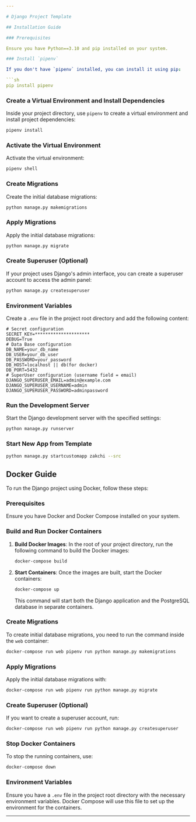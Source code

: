 ```yaml
---

# Django Project Template

## Installation Guide

### Prerequisites

Ensure you have Python==3.10 and pip installed on your system.

### Install `pipenv`

If you don't have `pipenv` installed, you can install it using pip:

```sh
pip install pipenv
```

### Create a Virtual Environment and Install Dependencies

Inside your project directory, use `pipenv` to create a virtual environment and install project dependencies:

```sh
pipenv install
```

### Activate the Virtual Environment

Activate the virtual environment:

```sh
pipenv shell
```

### Create Migrations

Create the initial database migrations:

```sh
python manage.py makemigrations
```

### Apply Migrations

Apply the initial database migrations:

```sh
python manage.py migrate
```

### Create Superuser (Optional)

If your project uses Django's admin interface, you can create a superuser account to access the admin panel:

```sh
python manage.py createsuperuser
```

### Environment Variables

Create a `.env` file in the project root directory and add the following content:

```env
# Secret configuration
SECRET_KEY=*********************
DEBUG=True
# Data Base configuration
DB_NAME=your_db_name
DB_USER=your_db_user
DB_PASSWORD=your_password
DB_HOST=localhost || db(for docker)
DB_PORT=5432
# SuperUser configuration (username field = email)
DJANGO_SUPERUSER_EMAIL=admin@example.com
DJANGO_SUPERUSER_USERNAME=admin
DJANGO_SUPERUSER_PASSWORD=adminpassword
```

### Run the Development Server

Start the Django development server with the specified settings:

```sh
python manage.py runserver
```

### Start New App from Template

```sh
python manage.py startcustomapp zakchi --src
```

## Docker Guide

To run the Django project using Docker, follow these steps:

### Prerequisites

Ensure you have Docker and Docker Compose installed on your system.

### Build and Run Docker Containers

1. **Build Docker Images**: In the root of your project directory, run the following command to build the Docker images:

    ```sh
    docker-compose build
    ```

2. **Start Containers**: Once the images are built, start the Docker containers:

    ```sh
    docker-compose up
    ```

    This command will start both the Django application and the PostgreSQL database in separate containers.

### Create Migrations

To create initial database migrations, you need to run the command inside the `web` container:

```sh
docker-compose run web pipenv run python manage.py makemigrations
```

### Apply Migrations

Apply the initial database migrations with:

```sh
docker-compose run web pipenv run python manage.py migrate
```

### Create Superuser (Optional)

If you want to create a superuser account, run:

```sh
docker-compose run web pipenv run python manage.py createsuperuser
```

### Stop Docker Containers

To stop the running containers, use:

```sh
docker-compose down
```

### Environment Variables

Ensure you have a `.env` file in the project root directory with the necessary environment variables. Docker Compose will use this file to set up the environment for the containers.

---
```

